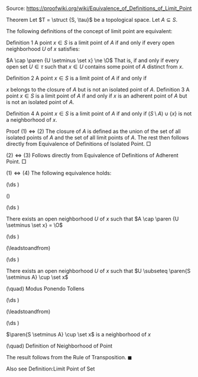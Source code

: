 # 

Source: https://proofwiki.org/wiki/Equivalence_of_Definitions_of_Limit_Point



Theorem
Let $T = \struct {S, \tau}$ be a topological space.
Let $A \subseteq S$.

The following definitions of the concept of limit point are equivalent:

Definition 1
A point $x \in S$ is a limit point of $A$ if and only if every open neighborhood $U$ of $x$ satisfies:

$A \cap \paren {U \setminus \set x} \ne \O$
That is, if and only if every open set $U \in \tau$ such that $x \in U$ contains some point of $A$ distinct from $x$.

Definition 2
A point $x \in S$ is a limit point of $A$ if and only if

$x$ belongs to the closure of $A$ but is not an isolated point of $A$.
Definition 3
A point $x \in S$ is a limit point of $A$ if and only if $x$ is an adherent point of $A$ but is not an isolated point of $A$.

Definition 4
A point $x \in S$ is a limit point of $A$ if and only if $\left({S \setminus A}\right) \cup \left\{{x}\right\}$ is not a neighborhood of $x$.


Proof
$({1}) \iff ({2})$
The closure of $A$ is defined as the union of the set of all isolated points of $A$ and the set of all limit points of $A$.
The rest then follows directly from Equivalence of Definitions of Isolated Point.
$\Box$

$({2}) \iff ({3})$
Follows directly from Equivalence of Definitions of Adherent Point.
$\Box$

$({1}) \iff ({4})$
The following equivalence holds:














\(\ds \)

\(\)







\(\ds \)





There exists an open neighborhood $U$ of $x$ such that $A \cap \paren {U \setminus \set x} = \O$














\(\ds \)

\(\leadstoandfrom\)







\(\ds \)





There exists an open neighborhood $U$ of $x$ such that $U \subseteq \paren{S \setminus A} \cup \set x$

\(\quad\) Modus Ponendo Tollens












\(\ds \)

\(\leadstoandfrom\)







\(\ds \)





$\paren{S \setminus A} \cup \set x$ is a neighborhood of $x$

\(\quad\) Definition of Neighborhood of Point

The result follows from the Rule of Transposition.
$\blacksquare$


Also see
Definition:Limit Point of Set




